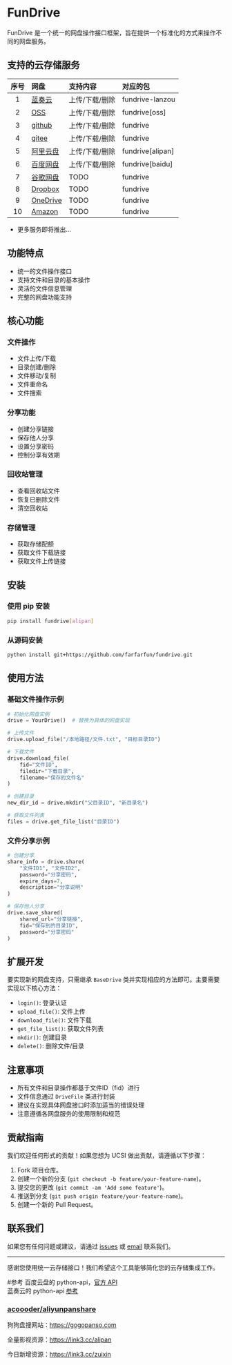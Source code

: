 # FunDrive

FunDrive 是一个统一的网盘操作接口框架，旨在提供一个标准化的方式来操作不同的网盘服务。


## 支持的云存储服务

| 序号  | 网盘                                               | 支持内容       | 对应的包         |
| :---: | :------------------------------------------------- | :------------- | :--------------- |
|   1   | [蓝奏云](src/fundrive/drives/lanzou/README.md)     | 上传/下载/删除 | fundrive-lanzou  |
|   2   | [OSS](src/fundrive/drives/oss/README.md)           | 上传/下载/删除 | fundrive[oss]    |
|   3   | [github](src/fundrive/fungit/README.md)            | 上传/下载/删除 | fundrive         |
|   4   | [gitee](src/fundrive/fungit/README.md)             | 上传/下载/删除 | fundrive         |
|   5   | [阿里云盘](src/fundrive/drives/alipan/README.md)   | 上传/下载/删除 | fundrive[alipan] |
|   6   | [百度网盘](src/fundrive/drives/baidu/README.md)    | 上传/下载/删除 | fundrive[baidu]  |
|   7   | [谷歌网盘](src/fundrive/drives/google/README.md)   | TODO           | fundrive         |
|   8   | [Dropbox](src/fundrive/drives/dropbox/README.md)   | TODO           | fundrive         |
|   9   | [OneDrive](src/fundrive/drives/onedrive/README.md) | TODO           | fundrive         |
|  10   | [Amazon](src/fundrive/drives/amazon/README.md)     | TODO           | fundrive         |

- 更多服务即将推出...


## 功能特点

- 统一的文件操作接口
- 支持文件和目录的基本操作
- 灵活的文件信息管理
- 完整的网盘功能支持

## 核心功能

### 文件操作
- 文件上传/下载
- 目录创建/删除
- 文件移动/复制
- 文件重命名
- 文件搜索

### 分享功能
- 创建分享链接
- 保存他人分享
- 设置分享密码
- 控制分享有效期

### 回收站管理
- 查看回收站文件
- 恢复已删除文件
- 清空回收站

### 存储管理
- 获取存储配额
- 获取文件下载链接
- 获取文件上传链接


## 安装

### 使用 pip 安装

```bash
pip install fundrive[alipan]
```

### 从源码安装

```bash
python install git+https://github.com/farfarfun/fundrive.git
```


## 使用方法


### 基础文件操作示例

```python
# 初始化网盘实例
drive = YourDrive()  # 替换为具体的网盘实现

# 上传文件
drive.upload_file("/本地路径/文件.txt", "目标目录ID")

# 下载文件
drive.download_file(
    fid="文件ID",
    filedir="下载目录",
    filename="保存的文件名"
)

# 创建目录
new_dir_id = drive.mkdir("父目录ID", "新目录名")

# 获取文件列表
files = drive.get_file_list("目录ID")
```

### 文件分享示例

```python
# 创建分享
share_info = drive.share(
    "文件ID1", "文件ID2",
    password="分享密码",
    expire_days=7,
    description="分享说明"
)

# 保存他人分享
drive.save_shared(
    shared_url="分享链接",
    fid="保存到的目录ID",
    password="分享密码"
)
```

## 扩展开发

要实现新的网盘支持，只需继承 `BaseDrive` 类并实现相应的方法即可。主要需要实现以下核心方法：

- `login()`: 登录认证
- `upload_file()`: 文件上传
- `download_file()`: 文件下载
- `get_file_list()`: 获取文件列表
- `mkdir()`: 创建目录
- `delete()`: 删除文件/目录

## 注意事项

- 所有文件和目录操作都基于文件ID（fid）进行
- 文件信息通过 `DriveFile` 类进行封装
- 建议在实现具体网盘接口时添加适当的错误处理
- 注意遵循各网盘服务的使用限制和规范

## 贡献指南

我们欢迎任何形式的贡献！如果您想为 UCSI 做出贡献，请遵循以下步骤：

1. Fork 项目仓库。
2. 创建一个新的分支 (`git checkout -b feature/your-feature-name`)。
3. 提交您的更改 (`git commit -am 'Add some feature'`)。
4. 推送到分支 (`git push origin feature/your-feature-name`)。
5. 创建一个新的 Pull Request。


## 联系我们

如果您有任何问题或建议，请通过 [issues](https://github.com/farfarfun/fundrive/issues) 或 [email](1007530194@qq.com) 联系我们。

---

感谢您使用统一云存储接口！我们希望这个工具能够简化您的云存储集成工作。



#参考
百度云盘的 python-api，[官方 API](https://openapi.baidu.com/wiki/index.php?title=docs/pcs/rest/file_data_apis_list)  
蓝奏云的 python-api [参考](https://github.com/zaxtyson/LanZouCloud-API)



### [acoooder/aliyunpanshare](https://github.com/acoooder/aliyunpanshare)

狗狗盘搜网站：https://gogopanso.com

全量影视资源：https://link3.cc/alipan

今日新增资源：https://link3.cc/zuixin

